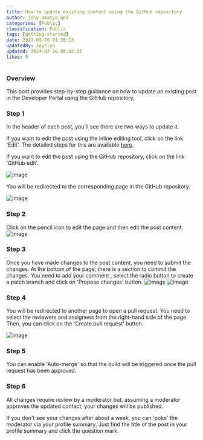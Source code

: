 ```yaml
---
title: How to update existing content using the GitHub repository
author: jeny-amatya-qed
categories: [Public]
classification: Public
tags: [getting-started]
date: 2023-03-20 01:38:13 
updatedBy: Joyclyn
updated: 2024-07-16 05:02:35 
likes: 0
---
```


### Overview

This post provides step-by-step guidance on how to update an existing post in the Developer Portal using the GitHub repository.

### Step 1
In the header of each post, you'll see there are two ways to update it. 

If you want to edit the post using the inline editing tool, click on the link 'Edit'. The detailed steps for this are available [here](/internal/How-to-edit-an-existing-post-in-Developer-Portal/).

If you want to edit the post using the GitHub repository, click on the link 'GitHub edit'.


![image](https://sadevportal3.blob.core.windows.net/root/post/edit-post-step-1-1.png)

 You will be redirected to the corresponding page in the GitHub repository.


![image](https://sadevportal3.blob.core.windows.net/root/post/edit-post-step-3.png)

### Step 2

Click on the pencil icon to edit the page and then edit the post content.
![image](https://sadevportal3.blob.core.windows.net/root/post/edit-post-step-7.png)

### Step 3

Once you have made changes to the post content, you need to submit the changes. At the bottom of the page, there is a section to commit the changes. You need to add your comment , select the radio button to create a patch branch and click on 'Propose changes' button.
![image](https://sadevportal3.blob.core.windows.net/root/post/edit-post-step-8-1.png)
![image](https://sadevportal3.blob.core.windows.net/root/post/edit-post-step-8-2.png)

### Step 4

You will be redirected to another page to open a pull request. You need to select the reviewers and assignees from the right-hand side of the page. Then, you can click on the 'Create pull request' button.

![image](https://sadevportal3.blob.core.windows.net/root/post/edit-post-step-9.png)

### Step 5

You can enable 'Auto-merge' so that the build will be triggered once the pull request has been approved.

### Step 6

All changes require review by a moderator but, assuming a moderator approves the updated contact, your changes will be published. 

If you don't see your changes after about a week, you can 'poke' the moderator via your profile summary. Just find the title of the post in your profile summary and click the question mark.